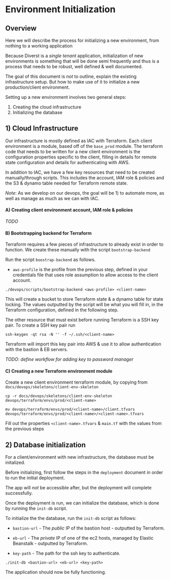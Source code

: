 # Environment Initialization

## Overview

Here we will describe the process for initializing a new environment, from nothing to a working application

Because Diverst is a _single tenant_ application, initialization of new environments is something that will be done semi frequently and thus is a process that needs to be robust, well defined & well documented.

The goal of this document is _not_ to outline, explain the existing infrastructure setup. But how to make use of it to initialize a new production/client environment. 

Setting up a new environment involves two general steps:

1) Creating the cloud infrastructure
2) Initializing the database

## 1) Cloud Infrastructure

Our infrastructure is mostly defined as IAC with Terraform. Each client environment is a module, based off of the `base_prod` module. The terraform code that needs to be written for a new client environment is the configuration properties specific to the client, filling in details for remote state configuration and details for authenticating with AWS.

In addition to IAC, we have a few key resources that need to be created manually/through scripts. This includes the account, IAM role & policies and the S3 & dynamo table needed for Terraform remote state.

_Note_: As we develop on our devops, the goal will be 1) to automate more, as well as manage as much as we can with IAC. 

#### A) Creating client environment account, IAM role & policies

_TODO_

#### B) Bootstrapping backend for Terraform

Terraform requires a few pieces of infrastructure to already exist in order to function. We create these manually with the script `bootstrap-backend`

Run the script `boostrap-backend` as follows.

- `aws-profile` is the profile from the previous step, defined in your credentials file that uses role assumption to allow access to the client account.

`./devops/scripts/bootstrap-backend <aws-profile> <client-name>`

This will create a bucket to store Terraform state & a dynamo table for state locking. The values outputted by the script will be what you will fill in, in the Terraform configuration, defined in the following step.

The other resource that must exist before running Terraform is a SSH key pair. To create a SSH key pair run

`ssh-keygen -qt rsa -N '' -f ~/.ssh/<client-name>`

Terraform will import this key pair into AWS & use it to allow authentication with the bastion & EB servers.

_TODO: define workflow for adding key to password manager_

#### C) Creating a new Terraform environment module

Create a new client environment terraform module, by copying from `docs/devops/skeletons/client-env-skeleton`

`cp -r docs/devops/skeletons/client-env-skeleton devops/terraform/envs/prod/<client-name>` 

`mv devops/terraform/envs/prod/<client-name>/client.tfvars devops/terraform/envs/prod/<client-name>/<client-name>.tfvars`

Fill out the properties `<client-name>.tfvars` & `main.tf` with the values from the previous steps

## 2) Database initialization

For a client/environment with new infrastructure, the database must be initalized.

Before initializing, first follow the steps in the `deployment` document in order to run the initial deployment.

The app will _not_ be accessible after, but the deployment will complete successfully.

Once the deployment is run, we can initialize the database, which is done by running the `init-db` script.

To initialize the the database, run the `init-db` script as follows:

- `bastion-url` - The _public_ IP of the bastion host - outputted by Terraform.

- `eb-url` - The _private_ IP of one of the ec2 hosts, managed by Elastic Beanstalk - outputted by Terraform.

- `key-path` - The path for the ssh key to authenticate.

`./init-db <bastion-url> <eb-url> <key-path>`

The application should now be fully functioning.
